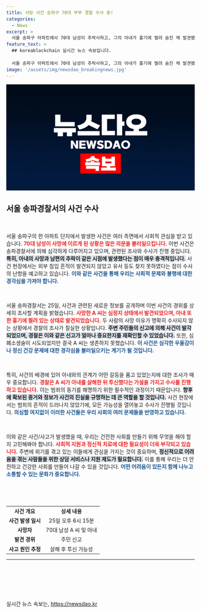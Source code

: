 ```yaml
---
title: 사망 사건 송파구 70대 부부 경찰 수사 중!
categories:
  - News
excerpt: >
  서울 송파구 아파트에서 70대 남성이 추락사하고, 그의 아내가 흉기에 찔려 숨진 채 발견됐다. 경찰은 이 사건을 자살 및 살인으로 추정하며 수사에 나섰다. 충격적인 사건의 배경은?
feature_text: >
  ## koreablockchain 실시간 뉴스 속보입니다.

  서울 송파구 아파트에서 70대 남성이 추락사하고, 그의 아내가 흉기에 찔려 숨진 채 발견됐다. 경찰은 이 사건을 자살 및 살인으로 추정하며 수사에 나섰다. 충격적인 사건의 배경은?
image: '/assets/img/newsdao_breakingnews.jpg'
---
```


<p><img src="/assets/img/newsdao_breakingnews.jpg" alt="koreablockchain 속보" /></p>

<h2 data-ke-size="size26">서울 송파경찰서의 사건 수사</h2>

<p data-ke-size="size16">&nbsp;</p>

<p>서울 송파구의 한 아파트 단지에서 발생한 사건은 여러 측면에서 사회적 관심을 받고 있습니다. <b><span style="color: #ee2323;">70대 남성이 사망에 이르게 된 상황은 많은 의문을 불러일으킵니다.</span></b> 이번 사건은 송파경찰서에 의해 심각하게 다루어지고 있으며, 관련된 조사와 수사가 진행 중입니다. <b><span style="background-color: #21538527;">특히, 아내의 사망과 남편의 추락이 같은 시점에 발생했다는 점이 매우 충격적입니다.</span></b> 사건 현장에서는 외부 침입 흔적이 발견되지 않았고 유서 등도 찾지 못하였다는 점이 수사의 난항을 예고하고 있습니다. <b><span style="color: #1a5490;">이와 같은 사건을 통해 우리는 사회적 문제와 불행에 대한 경각심을 가져야 합니다.</span></b></p>

<p data-ke-size="size16">&nbsp;</p>

<p>서울 송파경찰서는 25일, 사건과 관련된 새로운 정보를 공개하며 이번 사건의 경위를 상세히 조사할 계획을 밝혔습니다. <b><span style="color: #ee2323;">사망한 A 씨는 심정지 상태에서 발견되었으며, 아내 또한 흉기에 찔려 있는 상태로 발견되었습니다.</span></b> 두 사람의 사망 이유가 명확히 수사되지 않는 상황에서 경찰의 조사가 절실한 상황입니다. <b><span style="background-color: #21538527;">주변 주민들의 신고에 의해 사건이 발각되었으며, 경찰은 이와 같은 신고가 얼마나 중요한지를 재확인할 수 있었습니다.</span></b> 또한, 심폐소생술이 시도되었지만 결국 A 씨는 생존하지 못했습니다. <b><span style="color: #1a5490;">이 사건은 심각한 우울감이나 정신 건강 문제에 대한 경각심을 불러일으키는 계기가 될 것입니다.</span></b></p>

<p data-ke-size="size16">&nbsp;</p>

<p>특히, 사건의 배경에 있어 아내와의 관계가 어떤 갈등을 품고 있었는지에 대한 조사가 매우 중요합니다. <b><span style="color: #ee2323;">경찰은 A 씨가 아내를 살해한 뒤 투신했다는 가설을 가지고 수사를 진행하고 있습니다.</span></b> 이는 범죄의 동기를 해명하기 위한 필수적인 과정이기 때문입니다. <b><span style="background-color: #21538527;">향후에 확보된 증거와 정보가 사건의 진실을 규명하는 데 큰 역할을 할 것입니다.</span></b> 사건 현장에서는 범죄의 흔적이 드러나지 않았기에, 모든 가능성을 열어놓고 수사가 진행될 것입니다. <b><span style="color: #1a5490;">의심할 여지없이 이러한 사건들은 우리 사회의 여러 문제들을 반영하고 있습니다.</span></b></p>

<p data-ke-size="size16">&nbsp;</p>

<p>이와 같은 사건/사고가 발생했을 때, 우리는 건전한 사회를 만들기 위해 무엇을 해야 할지 고민해봐야 합니다. <b><span style="color: #ee2323;">사회적 지원과 정신적 치료에 대한 필요성이 더욱 부각되고 있습니다.</span></b> 주변에 위기를 겪고 있는 이들에게 관심을 가지는 것이 중요하며, <b><span style="background-color: #21538527;">정신적으로 어려움을 겪는 사람들을 위한 상담 서비스나 지원 제도가 필요합니다.</span></b> 이를 통해 우리는 더 안전하고 건강한 사회를 만들어 나갈 수 있을 것입니다. <b><span style="color: #1a5490;">어떤 어려움이 있든지 함께 나누고 소통할 수 있는 문화가 중요합니다.</span></b></p>

<p data-ke-size="size16">&nbsp;</p>

<p><br></p>

<table style="width: 100%; border-collapse: collapse;">
    <tr>
        <td style="text-align: center; height: 17px;"><b>사건 개요</b></td>
        <td style="text-align: center; height: 17px;"><b>상세 내용</b></td>
    </tr>
    <tr>
        <td style="text-align: center; height: 17px;"><b>사건 발생 일시</b></td>
        <td style="text-align: center; height: 17px;">25일 오후 6시 15분</td>
    </tr>
    <tr>
        <td style="text-align: center; height: 17px;"><b>사망자</b></td>
        <td style="text-align: center; height: 17px;">70대 남성 A 씨 및 아내</td>
    </tr>
    <tr>
        <td style="text-align: center; height: 17px;"><b>발견 경위</b></td>
        <td style="text-align: center; height: 17px;">주민 신고</td>
    </tr>
    <tr>
        <td style="text-align: center; height: 17px;"><b>사고 원인 추정</b></td>
        <td style="text-align: center; height: 17px;">살해 후 투신 가능성</td>
    </tr>
</table>

<hr>

<p data-ke-size="size16">&nbsp;</p>

<p data-ke-size="size16">&nbsp;</p>

<p data-ke-size="size16">&nbsp;</p>
실시간 뉴스 속보는, <a href="https://newsdao.kr" rel="dofollow">https://newsdao.kr</a>


